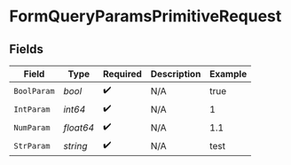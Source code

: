 # FormQueryParamsPrimitiveRequest


## Fields

| Field              | Type               | Required           | Description        | Example            |
| ------------------ | ------------------ | ------------------ | ------------------ | ------------------ |
| `BoolParam`        | *bool*             | :heavy_check_mark: | N/A                | true               |
| `IntParam`         | *int64*            | :heavy_check_mark: | N/A                | 1                  |
| `NumParam`         | *float64*          | :heavy_check_mark: | N/A                | 1.1                |
| `StrParam`         | *string*           | :heavy_check_mark: | N/A                | test               |